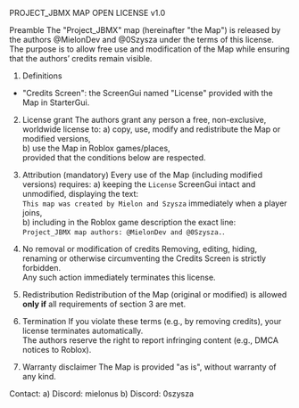 PROJECT_JBMX MAP OPEN LICENSE v1.0

Preamble
The "Project_JBMX" map (hereinafter "the Map") is released by the authors @MielonDev and @0Szysza under the terms of this license.  
The purpose is to allow free use and modification of the Map while ensuring that the authors’ credits remain visible.

1. Definitions
- "Credits Screen": the ScreenGui named "License" provided with the Map in StarterGui.

2. License grant
The authors grant any person a free, non-exclusive, worldwide license to:
  a) copy, use, modify and redistribute the Map or modified versions,  
  b) use the Map in Roblox games/places,  
provided that the conditions below are respected.

3. Attribution (mandatory)
Every use of the Map (including modified versions) requires:
  a) keeping the `License` ScreenGui intact and unmodified, displaying the text:  
     `This map was created by Mielon and Szysza` immediately when a player joins,  
  b) including in the Roblox game description the exact line:  
     `Project_JBMX map authors: @MielonDev and @0Szysza.`.

4. No removal or modification of credits
Removing, editing, hiding, renaming or otherwise circumventing the Credits Screen is strictly forbidden.  
Any such action immediately terminates this license.

5. Redistribution
Redistribution of the Map (original or modified) is allowed **only if** all requirements of section 3 are met.

6. Termination
If you violate these terms (e.g., by removing credits), your license terminates automatically.  
The authors reserve the right to report infringing content (e.g., DMCA notices to Roblox).

7. Warranty disclaimer
The Map is provided "as is", without warranty of any kind.

Contact: 
  a) Discord: mielonus
  b) Discord: 0szysza
